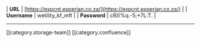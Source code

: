 



|  **URL**  | [https://expcnt.experian.co.za/](https://expcnt.experian.co.za/) | 
|  **Username**  | wetility_kf_mft | 
|  **Password**  | cR))%q.-5;\*7L:T. | 





*****

[[category.storage-team]] 
[[category.confluence]] 
